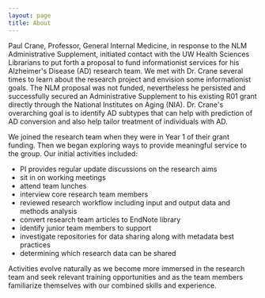 ```yaml
---
layout: page
title: About
---
```



 Paul Crane, Professor, General Internal Medicine, in response to the NLM Administrative Supplement, initiated contact with the UW Health Sciences Librarians to put forth a proposal to fund informationist services for his Alzheimer's Disease (AD) research team.  We met with Dr. Crane several times to learn about the research project and envision some informationist goals.  The NLM proposal was not funded, nevertheless he persisted and successfully secured an Administrative Supplement to his existing R01 grant directly through the National Institutes on Aging (NIA).  Dr. Crane's overarching goal is to identify AD subtypes that can help with prediction of AD conversion and also help tailor treatment of individuals with AD.
 
 We joined the research team when they were in Year 1 of their grant funding. Then we began exploring ways to provide meaningful service to the group.  Our initial activities included:


- PI provides regular update discussions on the research aims
- sit in on working meetings
- attend team lunches
- interview core research team members
- reviewed research workflow including input and output data and methods analysis
- convert research team articles to EndNote library
- identify junior team members to support
- investigate repositories for data sharing along with metadata best practices
- determining which research data can be shared

Activities evolve naturally as we become more immersed in the research team and seek relevant training opportunities and as the team members familiarize themselves with our combined skills and experience.
